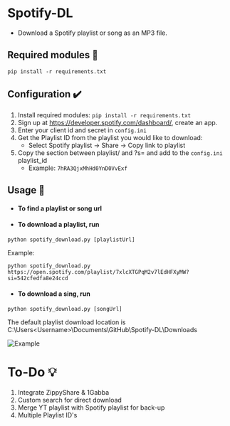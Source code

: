 # Spotify-DL
- Download a Spotify playlist or song as an MP3 file.

## Required modules 🧾
```
pip install -r requirements.txt
```

## Configuration ✔️
1. Install required modules: ```pip install -r requirements.txt```
1. Sign up at https://developer.spotify.com/dashboard/, create an app.
2. Enter your client id and secret in `config.ini`
3. Get the Playlist ID from the playlist you would like to download:
	* Select Spotify playlist -> Share -> Copy link to playlist
4. Copy the section between playlist/ and ?s= and add to the `config.ini` playlist_id
	* Example: `7hRA3QjxMhHd0YnD0VvExf`

## Usage 📘

- #### To find a playlist or song url


- #### To download a playlist, run

```
python spotify_download.py [playlistUrl]
```
Example:
```
python spotify_download.py https://open.spotify.com/playlist/7xlcXTGPqM2v7lEdHFXyMW?si=542cfedfa8e24ccd
```

- #### To download a sing, run

```
python spotify_download.py [songUrl]
```
  
The default playlist download location is C:\Users\<Username>\Documents\GitHub\Spotify-DL\Downloads

![Example](https://github.com/remonhob/Spotify-DL/blob/master/example.png)
	
# To-Do 💡
1. Integrate ZippyShare & 1Gabba
2. Custom search for direct download
3. Merge YT playlist with Spotify playlist for back-up
4. Multiple Playlist ID's
